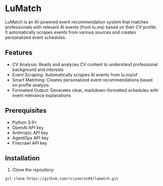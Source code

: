 # LuMatch

LuMatch is an AI-powered event recommendation system that matches professionals with relevant AI events (from lu.ma) based on their CV profile. It automatically scrapes events from various sources and creates personalized event schedules.

## Features

- CV Analysis: Reads and analyzes CV content to understand professional background and interests
- Event Scraping: Automatically scrapes AI events from lu.ma/sf
- Smart Matching: Creates personalized event recommendations based on profile analysis
- Formatted Output: Generates clear, markdown-formatted schedules with event relevance explanations

## Prerequisites

- Python 3.9+
- OpenAI API key
- Anthropic API key
- AgentOps API key
- Firecrawl API key

## Installation

1. Clone the repository:

```bash
git clone https://github.com/rcisneros99/lumatch.git
```

